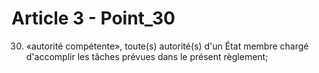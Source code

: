 # Article 3 - Point_30

30) «autorité compétente», toute(s) autorité(s) d'un État membre chargé d'accomplir les tâches prévues dans le présent règlement;